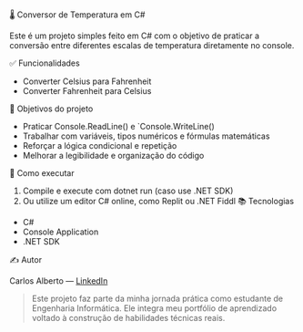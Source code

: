 🌡️ Conversor de Temperatura em C#

Este é um projeto simples feito em C# com o objetivo de praticar a conversão entre diferentes escalas de temperatura diretamente no console.

✅ Funcionalidades

- Converter Celsius para Fahrenheit 
- Converter Fahrenheit para Celsius 

🎯 Objetivos do projeto

- Praticar Console.ReadLine() e `Console.WriteLine()
- Trabalhar com variáveis, tipos numéricos e fórmulas matemáticas
- Reforçar a lógica condicional e repetição
- Melhorar a legibilidade e organização do código

🚀 Como executar

1. Compile e execute com dotnet run (caso use .NET SDK)
2. Ou utilize um editor C# online, como Replit ou .NET Fiddl
📚 Tecnologias

- C#
- Console Application
- .NET SDK

✍️ Autor

Carlos Alberto — [LinkedIn](https://www.linkedin.com/in/carlos-alberto-562484353/)

> Este projeto faz parte da minha jornada prática como estudante de Engenharia Informática. Ele integra meu portfólio de aprendizado voltado à construção de habilidades técnicas reais.
